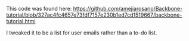 This code was found here: https://github.com/amejiarosario/Backbone-tutorial/blob/327ac4fc4657e73fdf7157e230b1ed7cd1519667/backbone-tutorial.html

I tweaked it to be a list for user emails rather than a to-do list.
